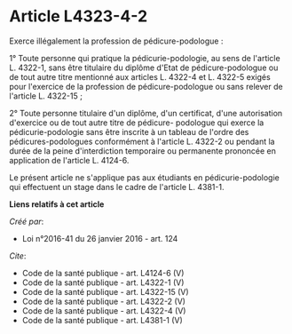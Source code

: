 # Article L4323-4-2

Exerce illégalement la profession de pédicure-podologue : 

1° Toute personne qui pratique la pédicurie-podologie, au sens de l'article L. 4322-1, sans être titulaire du diplôme d'Etat
de pédicure-podologue ou de tout autre titre mentionné aux articles L. 4322-4 et L. 4322-5 exigés pour l'exercice de la
profession de pédicure-podologue ou sans relever de l'article L. 4322-15 ; 

2° Toute personne titulaire d'un diplôme, d'un certificat, d'une autorisation d'exercice ou de tout autre titre de pédicure-
podologue qui exerce la pédicurie-podologie sans être inscrite à un tableau de l'ordre des pédicures-podologues conformément
à l'article L. 4322-2 ou pendant la durée de la peine d'interdiction temporaire ou permanente prononcée en application de
l'article L. 4124-6. 

Le présent article ne s'applique pas aux étudiants en pédicurie-podologie qui effectuent un stage dans le cadre de l'article
L. 4381-1.

**Liens relatifs à cet article**

_Créé par_:

  - Loi n°2016-41 du 26 janvier 2016 - art. 124

_Cite_:

  - Code de la santé publique - art. L4124-6 (V)
  - Code de la santé publique - art. L4322-1 (V)
  - Code de la santé publique - art. L4322-15 (V)
  - Code de la santé publique - art. L4322-2 (V)
  - Code de la santé publique - art. L4322-4 (V)
  - Code de la santé publique - art. L4381-1 (V)
